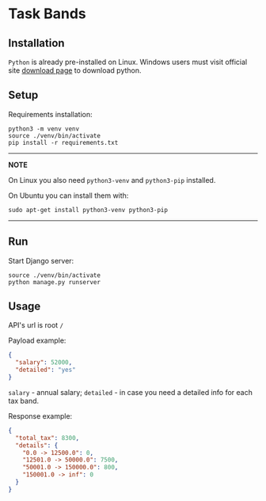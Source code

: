 # Task Bands

## Installation

`Python` is already pre-installed on Linux. Windows users must visit official
site [download page](https://www.python.org/downloads/) to download python.

## Setup

Requirements installation:

    python3 -m venv venv
    source ./venv/bin/activate
    pip install -r requirements.txt

---
**NOTE**

On Linux you also need `python3-venv` and `python3-pip` installed.

On Ubuntu you can install them with:

    sudo apt-get install python3-venv python3-pip

---

## Run

Start Django server:

    source ./venv/bin/activate
    python manage.py runserver


## Usage

API's url is root `/`

Payload example: 

```json
{
  "salary": 52000,
  "detailed": "yes"
}
```

`salary` - annual salary;
`detailed` - in case you need a detailed info for each tax band.

Response example:

```json
{
  "total_tax": 8300,
  "details": {
    "0.0 -> 12500.0": 0,
    "12501.0 -> 50000.0": 7500,
    "50001.0 -> 150000.0": 800,
    "150001.0 -> inf": 0
  }
}
```
